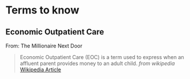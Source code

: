 # Terms to know

## Economic Outpatient Care
From: The Millionaire Next Door
>Economic Outpatient Care (EOC) is a term used to express when an affluent parent provides money to an adult child. *from wikipedia*  
[Wikipedia Article](https://en.wikipedia.org/wiki/The_Millionaire_Next_Door#Economic_Outpatient_Care)
